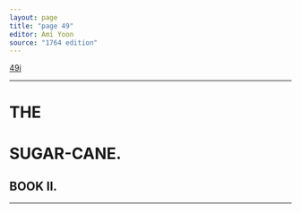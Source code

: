```yaml
---
layout: page
title: "page 49"
editor: Ami Yoon
source: "1764 edition"
---
```



[49i]()  

---

# THE 

# SUGAR-CANE.  


## BOOK II.

---
